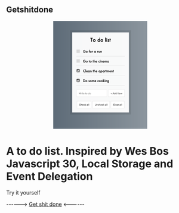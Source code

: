 ## Getshitdone

<p align="center">
<img src="./public/images/Todo.png" alt="todo" width="50%">
</p>

# A to do list. Inspired by Wes Bos Javascript 30, Local Storage and Event Delegation

 Try it yourself

------> <a href="https://getshitdonetodo.netlify.com/">Get shit done</a> <------



